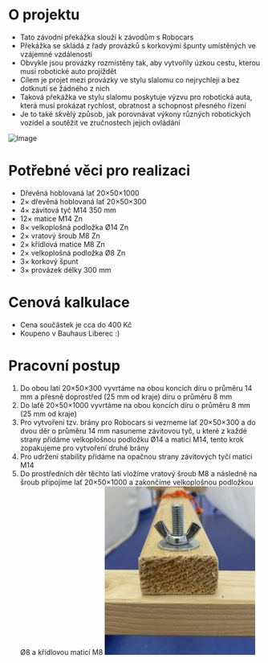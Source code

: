 # O projektu
* Tato závodní překážka slouží k závodům s Robocars
* Překážka se skládá z řady provázků s korkovými špunty umístěných ve vzájemné vzdálenosti
* Obvykle jsou provázky rozmístěny tak, aby vytvořily úzkou cestu, kterou musí robotické auto projíždět
* Cílem je projet mezi provázky ve stylu slalomu co nejrychleji a bez dotknutí se žádného z nich
* Taková překážka ve stylu slalomu poskytuje výzvu pro robotická auta, která musí prokázat rychlost, obratnost a schopnost přesného řízení
* Je to také skvělý způsob, jak porovnávat výkony různých robotických vozidel a soutěžit ve zručnostech jejich ovládání

<img src="https://github.com/pslib-cz/2022-p2a-mme-pppp-dankolar69/blob/main/Model.jpeg" alt="Image">

# Potřebné věci pro realizaci
* Dřevěná hoblovaná lať 20×50×1000
* 2× dřevěná hoblovaná lať 20×50×300
* 4× závitová tyč M14 350 mm
* 12× matice M14 Zn
* 8× velkoplošná podložka Ø14 Zn
* 2× vratový šroub M8 Zn
* 2× křídlová matice M8 Zn
* 2× velkoplošná podložka Ø8 Zn
* 3× korkový špunt
* 3× provázek délky 300 mm
# Cenová kalkulace
* Cena součástek je cca do 400 Kč
* Koupeno v Bauhaus Liberec :)
# Pracovní postup
1. Do obou latí 20×50×300 vyvrtáme na obou koncích díru o průměru 14 mm a přesně doprostřed (25 mm od kraje) díru o průměru 8 mm
2. Do laťě 20×50×1000 vyvrtáme na obou koncích díru o průměru 8 mm (25 mm od kraje)
3. Pro vytvoření tzv. brány pro Robocars si vezmeme lať 20×50×300 a do dvou děr o průměru 14 mm nasuneme závitovou tyč, u které z každé strany přidáme velkoplošnou podložku Ø14 a matici M14, tento krok zopakujeme pro vytvoření druhé brány
4. Pro udržení stability přidáme na opačnou strany závitových tyčí matici M14
5. Do prostředních děr těchto latí vložíme vratový šroub M8 a následně na šroub připojíme lať 20×50×1000 a zakončíme velkoplošnou podložkou Ø8 a křídlovou maticí M8 <img src="https://github.com/pslib-cz/2022-p2a-mme-pppp-dankolar69/blob/main/Manual%20Images/IMG_1879.jpg" alt="Image" width="300" >
